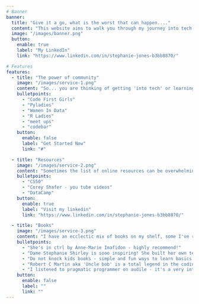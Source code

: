 ```yaml
---
# Banner
banner:
  title: "Give it a go, what is the worst that can happen...."
  content: "This website aims to walk you through my journey into tech at the age of 28. I used a mix of community engagement, resources - online and books to immerse myself in the world of tech until something started to make sense."
  image: "/images/banner.png"
  button:
    enable: true
    label: "My LinkedIn"
    link: "https://www.linkedin.com/in/stephanie-jones-b3bb8870/"

# Features
features:
  - title: "The power of community"
    image: "/images/service-1.png"
    content: "So... you are thinking of getting 'into tech' or learning to code. One of my biggest pieces of advice is you do not need to do this alone. Building a network and immersing yourself in communities can really help - it sounds scary and sometimes it is - but it is amazing. I love people, I love their unique stories, their experiences. And when the going gets tough - which it will, it is great to have people to reach out to. When you are knee deep in broken code - or grappling with yet another new piece of tech then going to a meet up, or sending a slack message and getting a response can be super comforting. The tech community are full of incredibly talented people willing to work through coding solutions with you."
    bulletpoints:
      - "Code First Girls"
      - "Pyladies"
      - "Women In Data"
      - "R Ladies"
      - "meet ups"
      - "codebar"
    button:
      enable: false
      label: "Get Started Now"
      link: "#"

  - title: "Resources"
    image: "/images/service-2.png"
    content: "Sometimes the list of online resources can be overwhelming - each course promises to teach you language [x] in a day! We all know this isn't true - real learning takes time - so where should you invest that time. CS50 is unbelievable resource - I highly recommend. "
    bulletpoints:
      - "CS50"
      - "Corey Shafer - you tube videos"
      - "DataCamp"
    button:
      enable: true
      label: "Visit my linkedin"
      link: "https://www.linkedin.com/in/stephanie-jones-b3bb8870/"

  - title: "Books"
    image: "/images/service-3.png"
    content: "I have an ecclectic mix of books on my shelf, some I've read cover to cover some i've dipped in and out of. My advice dind books that inspire you - books that you want to keep on turning the next page. "
    bulletpoints:
      - "She's in ctrl by Anne-Marie Imafidon - highly recommend!"
      - "Dame Stephanie Shirley is sooo inspiring! She built her own tech company!"
      - "Do not knock kids books - simple and fun ways to learn basics. "
      - "Robert C Martin aka 'Uncle bob' is a total legend in the coding world - clean code is brilliant book."
      - "I listened to pragmatic programmer on audile - it's a very interesting book."
    button:
      enable: false
      label: ""
      link: ""
---
```

